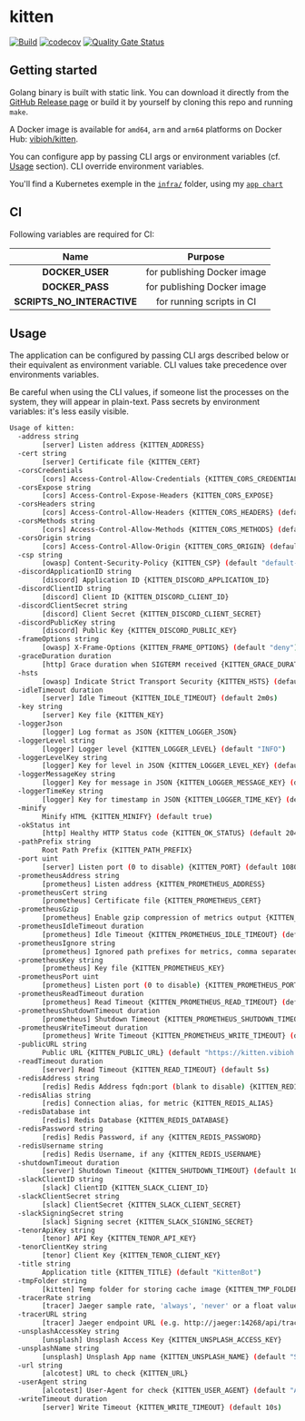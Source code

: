 # kitten

[![Build](https://github.com/ViBiOh/kitten/workflows/Build/badge.svg)](https://github.com/ViBiOh/kitten/actions)
[![codecov](https://codecov.io/gh/ViBiOh/kitten/branch/main/graph/badge.svg)](https://codecov.io/gh/ViBiOh/kitten)
[![Quality Gate Status](https://sonarcloud.io/api/project_badges/measure?project=ViBiOh_kitten&metric=alert_status)](https://sonarcloud.io/dashboard?id=ViBiOh_kitten)

## Getting started

Golang binary is built with static link. You can download it directly from the [GitHub Release page](https://github.com/ViBiOh/kitten/releases) or build it by yourself by cloning this repo and running `make`.

A Docker image is available for `amd64`, `arm` and `arm64` platforms on Docker Hub: [vibioh/kitten](https://hub.docker.com/r/vibioh/kitten/tags).

You can configure app by passing CLI args or environment variables (cf. [Usage](#usage) section). CLI override environment variables.

You'll find a Kubernetes exemple in the [`infra/`](infra) folder, using my [`app chart`](https://github.com/ViBiOh/charts/tree/main/app)

## CI

Following variables are required for CI:

|            Name            |           Purpose           |
| :------------------------: | :-------------------------: |
|      **DOCKER_USER**       | for publishing Docker image |
|      **DOCKER_PASS**       | for publishing Docker image |
| **SCRIPTS_NO_INTERACTIVE** |  for running scripts in CI  |

## Usage

The application can be configured by passing CLI args described below or their equivalent as environment variable. CLI values take precedence over environments variables.

Be careful when using the CLI values, if someone list the processes on the system, they will appear in plain-text. Pass secrets by environment variables: it's less easily visible.

```bash
Usage of kitten:
  -address string
        [server] Listen address {KITTEN_ADDRESS}
  -cert string
        [server] Certificate file {KITTEN_CERT}
  -corsCredentials
        [cors] Access-Control-Allow-Credentials {KITTEN_CORS_CREDENTIALS}
  -corsExpose string
        [cors] Access-Control-Expose-Headers {KITTEN_CORS_EXPOSE}
  -corsHeaders string
        [cors] Access-Control-Allow-Headers {KITTEN_CORS_HEADERS} (default "Content-Type")
  -corsMethods string
        [cors] Access-Control-Allow-Methods {KITTEN_CORS_METHODS} (default "GET")
  -corsOrigin string
        [cors] Access-Control-Allow-Origin {KITTEN_CORS_ORIGIN} (default "*")
  -csp string
        [owasp] Content-Security-Policy {KITTEN_CSP} (default "default-src 'self'; base-uri 'self'; script-src 'self' 'httputils-nonce'; style-src 'self' 'httputils-nonce'; img-src 'self' platform.slack-edge.com")
  -discordApplicationID string
        [discord] Application ID {KITTEN_DISCORD_APPLICATION_ID}
  -discordClientID string
        [discord] Client ID {KITTEN_DISCORD_CLIENT_ID}
  -discordClientSecret string
        [discord] Client Secret {KITTEN_DISCORD_CLIENT_SECRET}
  -discordPublicKey string
        [discord] Public Key {KITTEN_DISCORD_PUBLIC_KEY}
  -frameOptions string
        [owasp] X-Frame-Options {KITTEN_FRAME_OPTIONS} (default "deny")
  -graceDuration duration
        [http] Grace duration when SIGTERM received {KITTEN_GRACE_DURATION} (default 30s)
  -hsts
        [owasp] Indicate Strict Transport Security {KITTEN_HSTS} (default true)
  -idleTimeout duration
        [server] Idle Timeout {KITTEN_IDLE_TIMEOUT} (default 2m0s)
  -key string
        [server] Key file {KITTEN_KEY}
  -loggerJson
        [logger] Log format as JSON {KITTEN_LOGGER_JSON}
  -loggerLevel string
        [logger] Logger level {KITTEN_LOGGER_LEVEL} (default "INFO")
  -loggerLevelKey string
        [logger] Key for level in JSON {KITTEN_LOGGER_LEVEL_KEY} (default "level")
  -loggerMessageKey string
        [logger] Key for message in JSON {KITTEN_LOGGER_MESSAGE_KEY} (default "message")
  -loggerTimeKey string
        [logger] Key for timestamp in JSON {KITTEN_LOGGER_TIME_KEY} (default "time")
  -minify
        Minify HTML {KITTEN_MINIFY} (default true)
  -okStatus int
        [http] Healthy HTTP Status code {KITTEN_OK_STATUS} (default 204)
  -pathPrefix string
        Root Path Prefix {KITTEN_PATH_PREFIX}
  -port uint
        [server] Listen port (0 to disable) {KITTEN_PORT} (default 1080)
  -prometheusAddress string
        [prometheus] Listen address {KITTEN_PROMETHEUS_ADDRESS}
  -prometheusCert string
        [prometheus] Certificate file {KITTEN_PROMETHEUS_CERT}
  -prometheusGzip
        [prometheus] Enable gzip compression of metrics output {KITTEN_PROMETHEUS_GZIP}
  -prometheusIdleTimeout duration
        [prometheus] Idle Timeout {KITTEN_PROMETHEUS_IDLE_TIMEOUT} (default 10s)
  -prometheusIgnore string
        [prometheus] Ignored path prefixes for metrics, comma separated {KITTEN_PROMETHEUS_IGNORE}
  -prometheusKey string
        [prometheus] Key file {KITTEN_PROMETHEUS_KEY}
  -prometheusPort uint
        [prometheus] Listen port (0 to disable) {KITTEN_PROMETHEUS_PORT} (default 9090)
  -prometheusReadTimeout duration
        [prometheus] Read Timeout {KITTEN_PROMETHEUS_READ_TIMEOUT} (default 5s)
  -prometheusShutdownTimeout duration
        [prometheus] Shutdown Timeout {KITTEN_PROMETHEUS_SHUTDOWN_TIMEOUT} (default 5s)
  -prometheusWriteTimeout duration
        [prometheus] Write Timeout {KITTEN_PROMETHEUS_WRITE_TIMEOUT} (default 10s)
  -publicURL string
        Public URL {KITTEN_PUBLIC_URL} (default "https://kitten.vibioh.fr")
  -readTimeout duration
        [server] Read Timeout {KITTEN_READ_TIMEOUT} (default 5s)
  -redisAddress string
        [redis] Redis Address fqdn:port (blank to disable) {KITTEN_REDIS_ADDRESS} (default "localhost:6379")
  -redisAlias string
        [redis] Connection alias, for metric {KITTEN_REDIS_ALIAS}
  -redisDatabase int
        [redis] Redis Database {KITTEN_REDIS_DATABASE}
  -redisPassword string
        [redis] Redis Password, if any {KITTEN_REDIS_PASSWORD}
  -redisUsername string
        [redis] Redis Username, if any {KITTEN_REDIS_USERNAME}
  -shutdownTimeout duration
        [server] Shutdown Timeout {KITTEN_SHUTDOWN_TIMEOUT} (default 10s)
  -slackClientID string
        [slack] ClientID {KITTEN_SLACK_CLIENT_ID}
  -slackClientSecret string
        [slack] ClientSecret {KITTEN_SLACK_CLIENT_SECRET}
  -slackSigningSecret string
        [slack] Signing secret {KITTEN_SLACK_SIGNING_SECRET}
  -tenorApiKey string
        [tenor] API Key {KITTEN_TENOR_API_KEY}
  -tenorClientKey string
        [tenor] Client Key {KITTEN_TENOR_CLIENT_KEY}
  -title string
        Application title {KITTEN_TITLE} (default "KittenBot")
  -tmpFolder string
        [kitten] Temp folder for storing cache image {KITTEN_TMP_FOLDER} (default "/tmp")
  -tracerRate string
        [tracer] Jaeger sample rate, 'always', 'never' or a float value {KITTEN_TRACER_RATE} (default "always")
  -tracerURL string
        [tracer] Jaeger endpoint URL (e.g. http://jaeger:14268/api/traces) {KITTEN_TRACER_URL}
  -unsplashAccessKey string
        [unsplash] Unsplash Access Key {KITTEN_UNSPLASH_ACCESS_KEY}
  -unsplashName string
        [unsplash] Unsplash App name {KITTEN_UNSPLASH_NAME} (default "SayIt")
  -url string
        [alcotest] URL to check {KITTEN_URL}
  -userAgent string
        [alcotest] User-Agent for check {KITTEN_USER_AGENT} (default "Alcotest")
  -writeTimeout duration
        [server] Write Timeout {KITTEN_WRITE_TIMEOUT} (default 10s)
```
